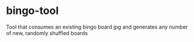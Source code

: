 # bingo-tool
Tool that consumes an existing bingo board jpg and generates any number of new, randomly shuffled boards
